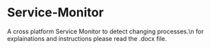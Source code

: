 # Service-Monitor
A cross platform Service Monitor to detect changing processes.\n
 for explainations and instructions please read the .docx file.
